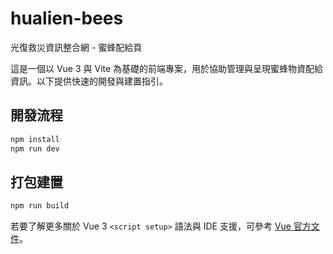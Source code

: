 # hualien-bees
光復救災資訊整合網 - 蜜蜂配給頁

這是一個以 Vue 3 與 Vite 為基礎的前端專案，用於協助管理與呈現蜜蜂物資配給資訊。以下提供快速的開發與建置指引。

## 開發流程

```bash
npm install
npm run dev
```

## 打包建置

```bash
npm run build
```

若要了解更多關於 Vue 3 `<script setup>` 語法與 IDE 支援，可參考 [Vue 官方文件](https://vuejs.org/guide/scaling-up/tooling.html#ide-support)。
